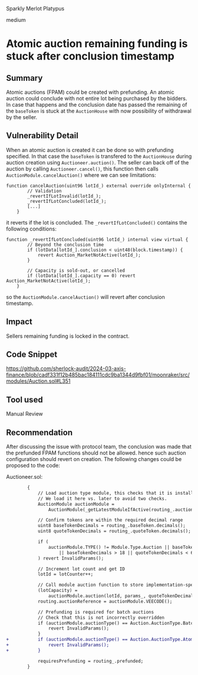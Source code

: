 Sparkly Merlot Platypus

medium

# Atomic auction remaining funding is stuck after conclusion timestamp

## Summary
Atomic auctions (FPAM) could be created with prefunding. An atomic auction could conclude with not entire lot being purchased by the bidders. In case that happens and the conclusion date has passed the remaining of the `baseToken` is stuck at the `AuctionHouse` with now possibility of withdrawal by the seller.
## Vulnerability Detail
When an atomic auction is created it can be done so with prefunding specified. In that case the `baseToken` is transfered to the `AuctionHouse` during auction creation using `Auctioneer.auction()`. The seller can back off of the auction by calling `Auctioneer.cancel()`, this function then calls `AuctionModule.cancelAuction()` where we can see limitations:
```solidity
function cancelAuction(uint96 lotId_) external override onlyInternal {
        // Validation
        _revertIfLotInvalid(lotId_);
        _revertIfLotConcluded(lotId_);
        [...]
    }
```
it reverts if the lot is concluded. The `_revertIfLotConcluded()` contains the following conditions:
```solidity
function _revertIfLotConcluded(uint96 lotId_) internal view virtual {
        // Beyond the conclusion time
        if (lotData[lotId_].conclusion < uint48(block.timestamp)) {
            revert Auction_MarketNotActive(lotId_);
        }

        // Capacity is sold-out, or cancelled
        if (lotData[lotId_].capacity == 0) revert Auction_MarketNotActive(lotId_);
    }
```
so the `AuctionModule.cancelAuction()` will revert after conclusion timestamp.
## Impact
Sellers remaining funding is locked in the contract.
## Code Snippet
https://github.com/sherlock-audit/2024-03-axis-finance/blob/cadf331f12b485bac184111cdc9ba1344d9fbf01/moonraker/src/modules/Auction.sol#L351
## Tool used

Manual Review

## Recommendation
After discussing the issue with protocol team, the conclusion was made that the prefunded FPAM functions should not be allowed. hence such auction configuration should revert on creation. The following changes could be proposed to the code:

Auctioneer.sol:
```diff
        {
            // Load auction type module, this checks that it is installed.
            // We load it here vs. later to avoid two checks.
            AuctionModule auctionModule =
                AuctionModule(_getLatestModuleIfActive(routing_.auctionType));

            // Confirm tokens are within the required decimal range
            uint8 baseTokenDecimals = routing_.baseToken.decimals();
            uint8 quoteTokenDecimals = routing_.quoteToken.decimals();

            if (
                auctionModule.TYPE() != Module.Type.Auction || baseTokenDecimals < 6
                    || baseTokenDecimals > 18 || quoteTokenDecimals < 6 || quoteTokenDecimals > 18
            ) revert InvalidParams();

            // Increment lot count and get ID
            lotId = lotCounter++;

            // Call module auction function to store implementation-specific data
            (lotCapacity) =
                auctionModule.auction(lotId, params_, quoteTokenDecimals, baseTokenDecimals);
            routing.auctionReference = auctionModule.VEECODE();

            // Prefunding is required for batch auctions
            // Check that this is not incorrectly overridden
            if (auctionModule.auctionType() == Auction.AuctionType.Batch && !routing_.prefunded) {
                revert InvalidParams();
            }
+           if (auctionModule.auctionType() == Auction.AuctionType.Atomic && routing_.prefunded) {
+               revert InvalidParams();
+           }

            requiresPrefunding = routing_.prefunded;
        }
```
